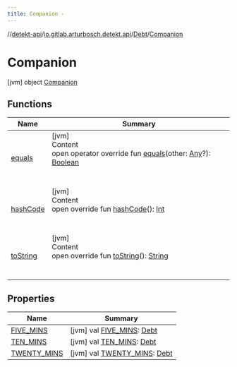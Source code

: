 ```yaml
---
title: Companion -
---
```

//[detekt-api](../../../index.md)/[io.gitlab.arturbosch.detekt.api](../../index.md)/[Debt](../index.md)/[Companion](index.md)



# Companion  
 [jvm] object [Companion](index.md)   


## Functions  
  
|  Name|  Summary| 
|---|---|
| [equals](../../../io.gitlab.arturbosch.detekt.api.internal/-simple-notification/index.md#kotlin/Any/equals/#kotlin.Any?/PointingToDeclaration/)| [jvm]  <br>Content  <br>open operator override fun [equals](../../../io.gitlab.arturbosch.detekt.api.internal/-simple-notification/index.md#kotlin/Any/equals/#kotlin.Any?/PointingToDeclaration/)(other: [Any](https://kotlinlang.org/api/latest/jvm/stdlib/kotlin/-any/index.html)?): [Boolean](https://kotlinlang.org/api/latest/jvm/stdlib/kotlin/-boolean/index.html)  <br><br><br>
| [hashCode](../../../io.gitlab.arturbosch.detekt.api.internal/-simple-notification/index.md#kotlin/Any/hashCode/#/PointingToDeclaration/)| [jvm]  <br>Content  <br>open override fun [hashCode](../../../io.gitlab.arturbosch.detekt.api.internal/-simple-notification/index.md#kotlin/Any/hashCode/#/PointingToDeclaration/)(): [Int](https://kotlinlang.org/api/latest/jvm/stdlib/kotlin/-int/index.html)  <br><br><br>
| [toString](../../../io.gitlab.arturbosch.detekt.api.internal/-path-filters/-companion/index.md#kotlin/Any/toString/#/PointingToDeclaration/)| [jvm]  <br>Content  <br>open override fun [toString](../../../io.gitlab.arturbosch.detekt.api.internal/-path-filters/-companion/index.md#kotlin/Any/toString/#/PointingToDeclaration/)(): [String](https://kotlinlang.org/api/latest/jvm/stdlib/kotlin/-string/index.html)  <br><br><br>


## Properties  
  
|  Name|  Summary| 
|---|---|
| [FIVE_MINS](index.md#io.gitlab.arturbosch.detekt.api/Debt.Companion/FIVE_MINS/#/PointingToDeclaration/)|  [jvm] val [FIVE_MINS](index.md#io.gitlab.arturbosch.detekt.api/Debt.Companion/FIVE_MINS/#/PointingToDeclaration/): [Debt](../index.md)   <br>
| [TEN_MINS](index.md#io.gitlab.arturbosch.detekt.api/Debt.Companion/TEN_MINS/#/PointingToDeclaration/)|  [jvm] val [TEN_MINS](index.md#io.gitlab.arturbosch.detekt.api/Debt.Companion/TEN_MINS/#/PointingToDeclaration/): [Debt](../index.md)   <br>
| [TWENTY_MINS](index.md#io.gitlab.arturbosch.detekt.api/Debt.Companion/TWENTY_MINS/#/PointingToDeclaration/)|  [jvm] val [TWENTY_MINS](index.md#io.gitlab.arturbosch.detekt.api/Debt.Companion/TWENTY_MINS/#/PointingToDeclaration/): [Debt](../index.md)   <br>

